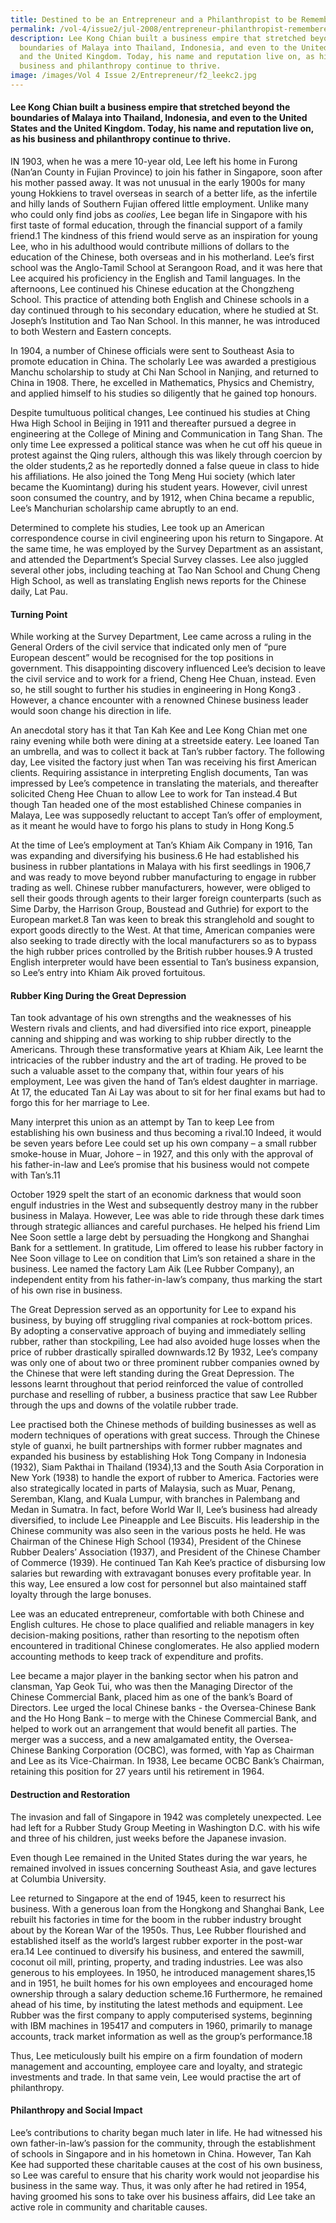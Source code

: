 ```yaml
---
title: Destined to be an Entrepreneur and a Philanthropist to be Remembered
permalink: /vol-4/issue2/jul-2008/entrepreneur-philanthropist-remembered/
description: Lee Kong Chian built a business empire that stretched beyond the
  boundaries of Malaya into Thailand, Indonesia, and even to the United States
  and the United Kingdom. Today, his name and reputation live on, as his
  business and philanthropy continue to thrive.
image: /images/Vol 4 Issue 2/Entrepreneur/f2_leekc2.jpg
---
```

#### Lee Kong Chian built a business empire that stretched beyond the boundaries of Malaya into Thailand, Indonesia, and even to the United States and the United Kingdom. Today, his name and reputation live on, as his business and philanthropy continue to thrive.

IN 1903, when he was a mere 10-year old, Lee left his home in Furong (Nan’an County in Fujian Province) to join his father in Singapore, soon after his mother passed away. It was not unusual in the early 1900s for many young Hokkiens to travel overseas in search of a better life, as the infertile and hilly lands of Southern Fujian offered little employment. Unlike many who could only find jobs as *coolies*, Lee began life in Singapore with his first taste of formal education, through the financial support of a family friend.1  The kindness of this friend would serve as an inspiration for young Lee, who in his adulthood would contribute millions of dollars to the education of the Chinese, both overseas and in his motherland. Lee’s first school was the Anglo-Tamil School at Serangoon Road, and it was here that Lee acquired his proficiency in the English and Tamil languages. In the afternoons, Lee continued his Chinese education at the Chongzheng School. This practice of attending both English and Chinese schools in a day continued through to his secondary education, where he studied at St. Joseph’s Institution and Tao Nan School. In this manner, he was introduced to both Western and Eastern concepts.

In 1904, a number of Chinese officials were sent to Southeast Asia to promote education in China. The scholarly Lee was awarded a prestigious Manchu scholarship to study at Chi Nan School in Nanjing, and returned to China in 1908. There, he excelled in Mathematics, Physics and Chemistry, and applied himself to his studies so diligently that he gained top honours.

Despite tumultuous political changes, Lee continued his studies at Ching Hwa High School in Beijing in 1911 and thereafter pursued a degree in engineering at the College of Mining and Communication in Tang Shan. The only time Lee expressed a political stance was when he cut off his queue in protest against the Qing rulers, although this was likely through coercion by the older students,2 as he reportedly donned a false queue in class to hide his affiliations. He also joined the Tong Meng Hui society (which later became the Kuomintang) during his student years. However, civil unrest soon consumed the country, and by 1912, when China became a republic, Lee’s Manchurian scholarship came abruptly to an end.

Determined to complete his studies, Lee took up an American correspondence course in civil engineering upon his return to Singapore. At the same time, he was employed by the Survey Department as an assistant, and attended the Department’s Special Survey classes. Lee also juggled several other jobs, including teaching at Tao Nan School and Chung Cheng High School, as well as translating English news reports for the Chinese daily, Lat Pau.

#### **Turning Point**

While working at the Survey Department, Lee came across a ruling in the General Orders of the civil service that indicated only men of “pure European descent” would be recognised for the top positions in government. This disappointing discovery influenced Lee’s decision to leave the civil service and to work for a friend, Cheng Hee Chuan, instead. Even so, he still sought to further his studies in engineering in Hong Kong3 . However, a chance encounter with a renowned Chinese business leader would soon change his direction in life.

An anecdotal story has it that Tan Kah Kee and Lee Kong Chian met one rainy evening while both were dining at a streetside eatery. Lee loaned Tan an umbrella, and was to collect it back at Tan’s rubber factory. The following day, Lee visited the factory just when Tan was receiving his first American clients. Requiring assistance in interpreting English documents, Tan was impressed by Lee’s competence in translating the materials, and thereafter solicited Cheng Hee Chuan to allow Lee to work for Tan instead.4 But though Tan headed one of the most established Chinese companies in Malaya, Lee was supposedly reluctant to accept Tan’s offer of employment, as it meant he would have to forgo his plans to study in Hong Kong.5

At the time of Lee’s employment at Tan’s Khiam Aik Company in 1916, Tan was expanding and diversifying his business.6  He had established his business in rubber plantations in Malaya with his first seedlings in 1906,7 and was ready to move beyond rubber manufacturing to engage in rubber trading as well. Chinese rubber manufacturers, however, were obliged to sell their goods through agents to their larger foreign counterparts (such as Sime Darby, the Harrison Group, Boustead and Guthrie) for export to the European market.8 Tan was keen to break this stranglehold and sought to export goods directly to the West. At that time, American companies were also seeking to trade directly with the local manufacturers so as to bypass the high rubber prices controlled by the British rubber houses.9  A trusted English interpreter would have been essential to Tan’s business expansion, so Lee’s entry into Khiam Aik proved fortuitous.

#### **Rubber King During the Great Depression**

Tan took advantage of his own strengths and the weaknesses of his Western rivals and clients, and had diversified into rice export, pineapple canning and shipping and was working to ship rubber directly to the Americans. Through these transformative years at Khiam Aik, Lee learnt the intricacies of the rubber industry and the art of trading. He proved to be such a valuable asset to the company that, within four years of his employment, Lee was given the hand of Tan’s eldest daughter in marriage. At 17, the educated Tan Ai Lay was about to sit for her final exams but had to forgo this for her marriage to Lee.

Many interpret this union as an attempt by Tan to keep Lee from establishing his own business and thus becoming a rival.10 Indeed, it would be seven years before Lee could set up his own company – a small rubber smoke-house in Muar, Johore – in 1927, and this only with the approval of his father-in-law and Lee’s promise that his business would not compete with Tan’s.11

October 1929 spelt the start of an economic darkness that would soon engulf industries in the West and subsequently destroy many in the rubber business in Malaya. However, Lee was able to ride through these dark times through strategic alliances and careful purchases. He helped his friend Lim Nee Soon settle a large debt by persuading the Hongkong and Shanghai Bank for a settlement. In gratitude, Lim offered to lease his rubber factory in Nee Soon village to Lee on condition that Lim’s son retained a share in the business. Lee named the factory Lam Aik (Lee Rubber Company), an independent entity from his father-in-law’s company, thus marking the start of his own rise in business.

The Great Depression served as an opportunity for Lee to expand his business, by buying off struggling rival companies at rock-bottom prices. By adopting a conservative approach of buying and immediately selling rubber, rather than stockpiling, Lee had also avoided huge losses when the price of rubber drastically spiralled downwards.12 By 1932, Lee’s company was only one of about two or three prominent rubber companies owned by the Chinese that were left standing during the Great Depression. The lessons learnt throughout that period reinforced the value of controlled purchase and reselling of rubber, a business practice that saw Lee Rubber through the ups and downs of the volatile rubber trade.

Lee practised both the Chinese methods of building businesses as well as modern techniques of operations with great success. Through the Chinese style of guanxi, he built partnerships with former rubber magnates and expanded his business by establishing Hok Tong Company in Indonesia (1932), Siam Pakthai in Thailand (1934),13 and the South Asia Corporation in New York (1938) to handle the export of rubber to America. Factories were also strategically located in parts of Malaysia, such as Muar, Penang, Seremban, Klang, and Kuala Lumpur, with branches in Palembang and Medan in Sumatra. In fact, before World War II, Lee’s business had already diversified, to include Lee Pineapple and Lee Biscuits. His leadership in the Chinese community was also seen in the various posts he held. He was Chairman of the Chinese High School (1934), President of the Chinese Rubber Dealers’ Association (1937), and President of the Chinese Chamber of Commerce (1939). He continued Tan Kah Kee’s practice of disbursing low salaries but rewarding with extravagant bonuses every profitable year. In this way, Lee ensured a low cost for personnel but also maintained staff loyalty through the large bonuses.

Lee was an educated entrepreneur, comfortable with both Chinese and English cultures. He chose to place qualified and reliable managers in key decision-making positions, rather than resorting to the nepotism often encountered in traditional Chinese conglomerates. He also applied modern accounting methods to keep track of expenditure and profits.

Lee became a major player in the banking sector when his patron and clansman, Yap Geok Tui, who was then the Managing Director of the Chinese Commercial Bank, placed him as one of the bank’s Board of Directors. Lee urged the local Chinese banks - the Oversea-Chinese Bank and the Ho Hong Bank – to merge with the Chinese Commercial Bank, and helped to work out an arrangement that would benefit all parties. The merger was a success, and a new amalgamated entity, the Oversea-Chinese Banking Corporation (OCBC), was formed, with Yap as Chairman and Lee as its Vice-Chairman. In 1938, Lee became OCBC Bank’s Chairman, retaining this position for 27 years until his retirement in 1964.

#### **Destruction and Restoration**

The invasion and fall of Singapore in 1942 was completely unexpected. Lee had left for a Rubber Study Group Meeting in Washington D.C. with his wife and three of his children, just weeks before the Japanese invasion.

Even though Lee remained in the United States during the war years, he remained involved in issues concerning Southeast Asia, and gave lectures at Columbia University.

Lee returned to Singapore at the end of 1945, keen to resurrect his business. With a generous loan from the Hongkong and Shanghai Bank, Lee rebuilt his factories in time for the boom in the rubber industry brought about by the Korean War of the 1950s. Thus, Lee Rubber flourished and established itself as the world’s largest rubber exporter in the post-war era.14 Lee continued to diversify his business, and entered the sawmill, coconut oil mill, printing, property, and trading industries. Lee was also generous to his employees. In 1950, he introduced management shares,15 and in 1951, he built homes for his own employees and encouraged home ownership through a salary deduction scheme.16 Furthermore, he remained ahead of his time, by instituting the latest methods and equipment. Lee Rubber was the first company to apply computerised systems, beginning with IBM machines in 195417 and computers in 1960, primarily to manage accounts, track market information as well as the group’s performance.18

Thus, Lee meticulously built his empire on a firm foundation of modern management and accounting, employee care and loyalty, and strategic investments and trade. In that same vein, Lee would practise the art of philanthropy.

#### **Philanthropy and Social Impact**

Lee’s contributions to charity began much later in life. He had witnessed his own father-in-law’s passion for the community, through the establishment of schools in Singapore and in his hometown in China. However, Tan Kah Kee had supported these charitable causes at the cost of his own business, so Lee was careful to ensure that his charity work would not jeopardise his business in the same way. Thus, it was only after he had retired in 1954, having groomed his sons to take over his business affairs, did Lee take an active role in community and charitable causes.







